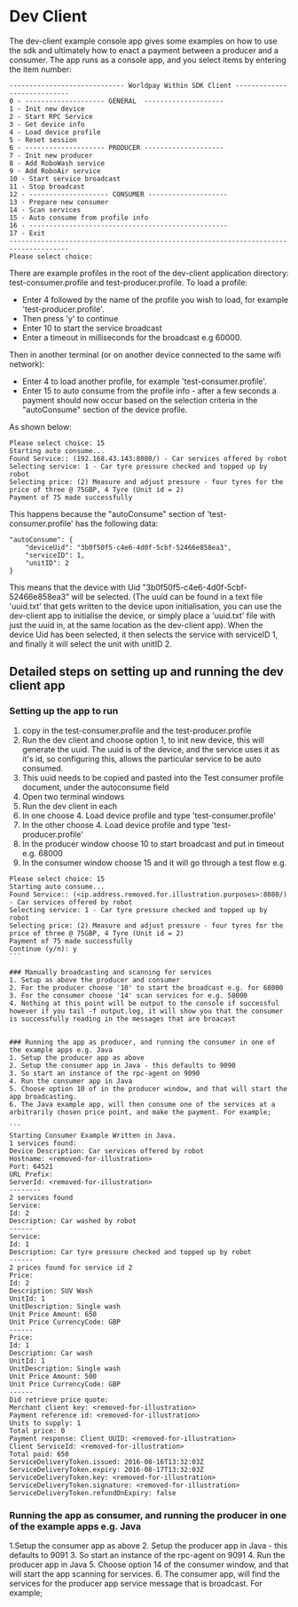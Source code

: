 # Dev Client
The dev-client example console app gives some examples on how to use the sdk and ultimately how to enact a payment between a producer and a consumer. The app runs as a console app, and you select items by entering the item number:

```
----------------------------- Worldpay Within SDK Client ----------------------------
0 - -------------------- GENERAL  --------------------
1 - Init new device
2 - Start RPC Service
3 - Get device info
4 - Load device profile
5 - Reset session
6 - -------------------- PRODUCER --------------------
7 - Init new producer
8 - Add RoboWash service
9 - Add RoboAir service
10 - Start service broadcast
11 - Stop broadcast
12 - -------------------- CONSUMER --------------------
13 - Prepare new consumer
14 - Scan services
15 - Auto consume from profile info
16 - --------------------------------------------------
17 - Exit
-------------------------------------------------------------------------------------
Please select choice:
```

There are example profiles in the root of the dev-client application directory: test-consumer.profile and test-producer.profile.
To load a profile:
* Enter 4 followed by the name of the profile you wish to load, for example 'test-producer.profile'.
* Then press 'y' to continue
* Enter 10 to start the service broadcast
* Enter a timeout in milliseconds for the broadcast e.g 60000.

Then in another terminal (or on another device connected to the same wifi network):
* Enter 4 to load another profile, for example 'test-consumer.profile'.
* Enter 15 to auto consume from the profile info - after a few seconds a payment should now occur based on the selection criteria in the "autoConsume" section of the device profile.

As shown below:

```
Please select choice: 15
Starting auto consume...
Found Service:: (192.168.43.143:8080/) - Car services offered by robot
Selecting service: 1 - Car tyre pressure checked and topped up by robot
Selecting price: (2) Measure and adjust pressure - four tyres for the price of three @ 75GBP, 4 Tyre (Unit id = 2)
Payment of 75 made successfully
```

This happens because the "autoConsume" section of 'test-consumer.profile' has the following data:

```
"autoConsume": {
	"deviceUid": "3b0f50f5-c4e6-4d0f-5cbf-52466e858ea3",
	"serviceID": 1,
	"unitID": 2
}
```
This means that the device with Uid "3b0f50f5-c4e6-4d0f-5cbf-52466e858ea3" will be selected. (The uuid can be found in a text file 'uuid.txt' that gets written to the device upon initialisation, you can use the dev-client app to initialise the device, or simply place a 'uuid.txt' file with just the uuid in, at the same location as the dev-client app).
When the device Uid has been selected, it then selects the service with serviceID 1, and finally it will select the unit with unitID 2.

## Detailed steps on setting up and running the dev client app

### Setting up the app to run

1. copy in the test-consumer.profile and the test-producer.profile
2. Run the dev client and choose option 1, to init new device, this will generate the uuid. The uuid is of the device, and the service uses it as it's id, so configuring this, allows the particular service to be auto consumed.
3. This uuid needs to be copied and pasted into the Test consumer profile document, under the autoconsume field
4. Open two terminal windows
5. Run the dev client in each
6. In one choose 4. Load device profile and type 'test-consumer.profile'
7. In the other choose 4. Load device profile and type 'test-producer.profile'
8. In the producer window choose 10 to start broadcast and put in timeout e.g. 68000
9. In the consumer window choose 15 and it will go through a test flow e.g.

````
Please select choice: 15
Starting auto consume...
Found Service:: (<ip.address.removed.for.illustration.purposes>:8080/) - Car services offered by robot
Selecting service: 1 - Car tyre pressure checked and topped up by robot
Selecting price: (2) Measure and adjust pressure - four tyres for the price of three @ 75GBP, 4 Tyre (Unit id = 2)
Payment of 75 made successfully
Continue (y/n): y
```

### Manually broadcasting and scanning for services
1. Setup as above the producer and consumer
2. For the producer choose '10' to start the broadcast e.g. for 68000
3. For the consumer choose '14' scan services for e.g. 58000
4. Nothing at this point will be output to the console if successful however if you tail -f output.log, it will show you that the consumer is successfully reading in the messages that are broacast


### Running the app as producer, and running the consumer in one of the example apps e.g. Java
1. Setup the producer app as above
2. Setup the consumer app in Java - this defaults to 9090
3. So start an instance of the rpc-agent on 9090
4. Run the consumer app in Java
5. Choose option 10 of in the producer window, and that will start the app broadcasting.
6. The Java example app, will then consume one of the services at a arbitrarily chosen price point, and make the payment. For example;

```
Starting Consumer Example Written in Java.
1 services found:
Device Description: Car services offered by robot
Hostname: <removed-for-illustration>
Port: 64521
URL Prefix:
ServerId: <removed-for-illustration>
--------
2 services found
Service:
Id: 2
Description: Car washed by robot
------
Service:
Id: 1
Description: Car tyre pressure checked and topped up by robot
------
2 prices found for service id 2
Price:
Id: 2
Description: SUV Wash
UnitId: 1
UnitDescription: Single wash
Unit Price Amount: 650
Unit Price CurrencyCode: GBP
------
Price:
Id: 1
Description: Car wash
UnitId: 1
UnitDescription: Single wash
Unit Price Amount: 500
Unit Price CurrencyCode: GBP
------
Did retrieve price quote:
Merchant client key: <removed-for-illustration>
Payment reference id: <removed-for-illustration>
Units to supply: 1
Total price: 0
Payment response: Client UUID: <removed-for-illustration>
Client ServiceId: <removed-for-illustration>
Total paid: 650
ServiceDeliveryToken.issued: 2016-08-16T13:32:03Z
ServiceDeliveryToken.expiry: 2016-08-17T13:32:03Z
ServiceDeliveryToken.key: <removed-for-illustration>
ServiceDeliveryToken.signature: <removed-for-illustration>
ServiceDeliveryToken.refundOnExpiry: false
````


### Running the app as consumer, and running the producer in one of the example apps e.g. Java
1.Setup the consumer app as above
2. Setup the producer app in Java - this defaults to 9091
3. So start an instance of the rpc-agent on 9091
4. Run the producer app in Java
5. Choose option 14 of the consumer window, and that will start the app scanning for services.
6. The consumer app, will find the services for the producer app service message that is broadcast. For example;
